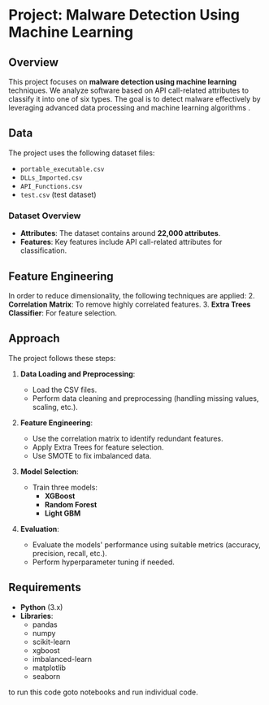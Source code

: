 # Project: Malware Detection Using Machine Learning

## Overview

This project focuses on **malware detection using machine learning** techniques. We analyze software based on API call-related attributes to classify it into one of six types. The goal is to detect malware effectively by leveraging advanced data processing and machine learning algorithms .

## Data

The project uses the following dataset files:
- `portable_executable.csv`
- `DLLs_Imported.csv`
- `API_Functions.csv`
- `test.csv` (test dataset)

### Dataset Overview
- **Attributes**: The dataset contains around **22,000 attributes**.
- **Features**: Key features include API call-related attributes for classification.

## Feature Engineering

In order to reduce dimensionality, the following techniques are applied:
2. **Correlation Matrix**: To remove highly correlated features.
3. **Extra Trees Classifier**: For feature selection.

## Approach

The project follows these steps:
1. **Data Loading and Preprocessing**:
   - Load the CSV files.
   - Perform data cleaning and preprocessing (handling missing values, scaling, etc.).
   
2. **Feature Engineering**:
   - Use the correlation matrix to identify redundant features.
   - Apply Extra Trees for feature selection.
   - Use SMOTE to fix imbalanced data.

3. **Model Selection**:
   - Train three models:
     - **XGBoost**
     - **Random Forest**
     - **Light GBM**
   
4. **Evaluation**:
   - Evaluate the models' performance using suitable metrics (accuracy, precision, recall, etc.).
   - Perform hyperparameter tuning if needed.
   
## Requirements

- **Python** (3.x)
- **Libraries**:
  - pandas
  - numpy
  - scikit-learn
  - xgboost
  - imbalanced-learn
  - matplotlib
  - seaborn

to run this code goto notebooks and run individual code.
